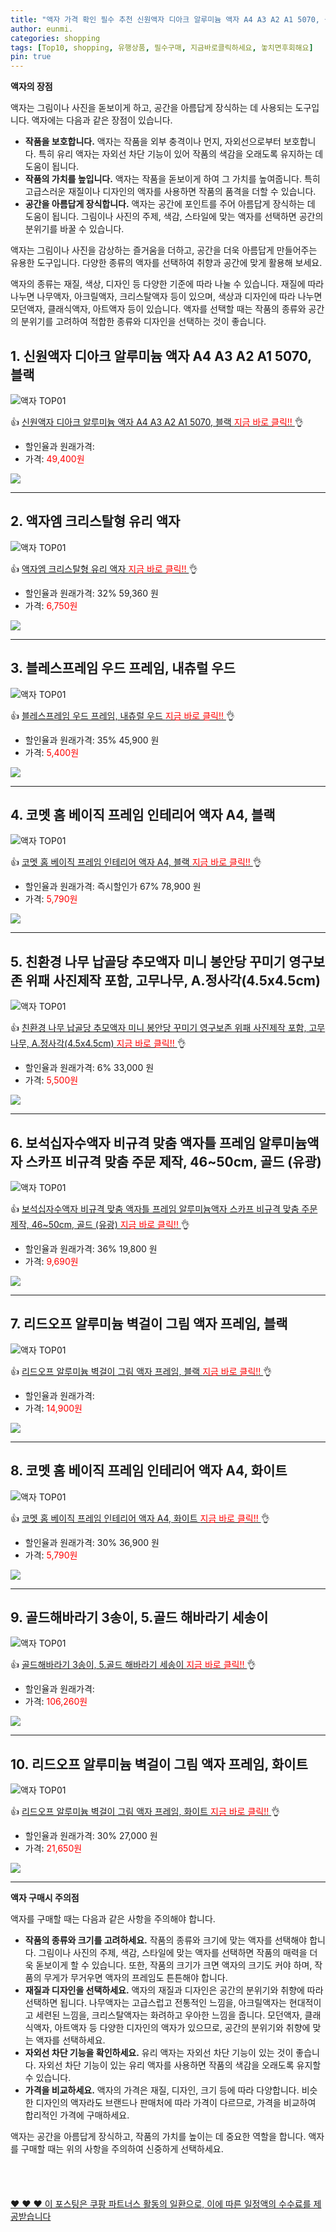 ```yaml
---
title: "액자 가격 확인 필수 추천 신원액자 디아크 알루미늄 액자 A4 A3 A2 A1 5070, 블랙 비교 장점 구매가이드"
author: eunmi.
categories: shopping
tags: [Top10, shopping, 유행상품, 필수구매, 지금바로클릭하세요, 놓치면후회해요]
pin: true
---
```

**액자의 장점**

액자는 그림이나 사진을 돋보이게 하고, 공간을 아름답게 장식하는 데 사용되는 도구입니다. 액자에는 다음과 같은 장점이 있습니다.

* **작품을 보호합니다.** 액자는 작품을 외부 충격이나 먼지, 자외선으로부터 보호합니다. 특히 유리 액자는 자외선 차단 기능이 있어 작품의 색감을 오래도록 유지하는 데 도움이 됩니다.
* **작품의 가치를 높입니다.** 액자는 작품을 돋보이게 하여 그 가치를 높여줍니다. 특히 고급스러운 재질이나 디자인의 액자를 사용하면 작품의 품격을 더할 수 있습니다.
* **공간을 아름답게 장식합니다.** 액자는 공간에 포인트를 주어 아름답게 장식하는 데 도움이 됩니다. 그림이나 사진의 주제, 색감, 스타일에 맞는 액자를 선택하면 공간의 분위기를 바꿀 수 있습니다.

액자는 그림이나 사진을 감상하는 즐거움을 더하고, 공간을 더욱 아름답게 만들어주는 유용한 도구입니다. 다양한 종류의 액자를 선택하여 취향과 공간에 맞게 활용해 보세요.

액자의 종류는 재질, 색상, 디자인 등 다양한 기준에 따라 나눌 수 있습니다. 재질에 따라 나누면 나무액자, 아크릴액자, 크리스탈액자 등이 있으며, 색상과 디자인에 따라 나누면 모던액자, 클래식액자, 아트액자 등이 있습니다. 액자를 선택할 때는 작품의 종류와 공간의 분위기를 고려하여 적합한 종류와 디자인을 선택하는 것이 좋습니다.

   

## 1. 신원액자 디아크 알루미늄 액자 A4 A3 A2 A1 5070, 블랙

![액자 TOP01](https://thumbnail8.coupangcdn.com/thumbnails/remote/230x230ex/image/vendor_inventory/ce7f/4bae77683f65a254d1ef5c20846cb25a7149e23183a9275b807becb1780f.jpg)


👍 [신원액자 디아크 알루미늄 액자 A4 A3 A2 A1 5070, 블랙 <font color=red> 지금 바로 클릭!! </font> ](https://link.coupang.com/re/AFFSDP?lptag=AF3617701&subid=GithubCoopas&pageKey=5320762788&traceid=V0-153&itemId=7738624138&vendorItemId=75028757796) 👌 


- 할인율과 원래가격: 
- 가격: <span style='color:red'>49,400원</span>

[![](/discount_price.png)](https://link.coupang.com/re/AFFSDP?lptag=AF3617701&subid=GithubCoopas&pageKey=5320762788&traceid=V0-153&itemId=7738624138&vendorItemId=75028757796)

---


   

## 2. 액자엠 크리스탈형 유리 액자

![액자 TOP01](https://thumbnail10.coupangcdn.com/thumbnails/remote/230x230ex/image/retail/images/4274036377810619-22be6fa4-ac77-4fd2-92d9-85420da19700.jpg)


👍 [액자엠 크리스탈형 유리 액자 <font color=red> 지금 바로 클릭!! </font> ](https://link.coupang.com/re/AFFSDP?lptag=AF3617701&subid=GithubCoopas&pageKey=1744651479&traceid=V0-153&itemId=2970632498&vendorItemId=70959052063) 👌 


- 할인율과 원래가격: 32%  59,360   원
- 가격: <span style='color:red'>6,750원</span>

[![](/discount_price.png)](https://link.coupang.com/re/AFFSDP?lptag=AF3617701&subid=GithubCoopas&pageKey=1744651479&traceid=V0-153&itemId=2970632498&vendorItemId=70959052063)

---


   

## 3. 블레스프레임 우드 프레임, 내츄럴 우드

![액자 TOP01](https://thumbnail10.coupangcdn.com/thumbnails/remote/230x230ex/image/retail/images/2021/02/25/13/7/05ead7fc-494b-48f8-87d0-cb7fca40c387.jpg)


👍 [블레스프레임 우드 프레임, 내츄럴 우드 <font color=red> 지금 바로 클릭!! </font> ](https://link.coupang.com/re/AFFSDP?lptag=AF3617701&subid=GithubCoopas&pageKey=5071290370&traceid=V0-153&itemId=6862954627&vendorItemId=74155549978) 👌 


- 할인율과 원래가격: 35%  45,900   원
- 가격: <span style='color:red'>5,400원</span>

[![](/discount_price.png)](https://link.coupang.com/re/AFFSDP?lptag=AF3617701&subid=GithubCoopas&pageKey=5071290370&traceid=V0-153&itemId=6862954627&vendorItemId=74155549978)

---


   

## 4. 코멧 홈 베이직 프레임 인테리어 액자 A4, 블랙

![액자 TOP01](https://thumbnail8.coupangcdn.com/thumbnails/remote/230x230ex/image/retail/images/4986181810910720-76a8efe4-d0fe-45f0-a4e8-59d484c80b60.jpg)


👍 [코멧 홈 베이직 프레임 인테리어 액자 A4, 블랙 <font color=red> 지금 바로 클릭!! </font> ](https://link.coupang.com/re/AFFSDP?lptag=AF3617701&subid=GithubCoopas&pageKey=7457976329&traceid=V0-153&itemId=19432592369&vendorItemId=86543809822) 👌 


- 할인율과 원래가격: 즉시할인가 67%  78,900   원
- 가격: <span style='color:red'>5,790원</span>

[![](/discount_price.png)](https://link.coupang.com/re/AFFSDP?lptag=AF3617701&subid=GithubCoopas&pageKey=7457976329&traceid=V0-153&itemId=19432592369&vendorItemId=86543809822)

---


   

## 5. 친환경 나무 납골당 추모액자 미니 봉안당 꾸미기 영구보존 위패 사진제작 포함, 고무나무, A.정사각(4.5x4.5cm)

![액자 TOP01](https://thumbnail6.coupangcdn.com/thumbnails/remote/230x230ex/image/vendor_inventory/6e93/74bbb146c2bc00ea905003fc61fcbd22a44ac26e406f9f7cd64f1e3bde69.jpg)


👍 [친환경 나무 납골당 추모액자 미니 봉안당 꾸미기 영구보존 위패 사진제작 포함, 고무나무, A.정사각(4.5x4.5cm) <font color=red> 지금 바로 클릭!! </font> ](https://link.coupang.com/re/AFFSDP?lptag=AF3617701&subid=GithubCoopas&pageKey=7302629269&traceid=V0-153&itemId=18690887669&vendorItemId=80666492214) 👌 


- 할인율과 원래가격: 6%  33,000   원
- 가격: <span style='color:red'>5,500원</span>

[![](/discount_price.png)](https://link.coupang.com/re/AFFSDP?lptag=AF3617701&subid=GithubCoopas&pageKey=7302629269&traceid=V0-153&itemId=18690887669&vendorItemId=80666492214)

---


   

## 6. 보석십자수액자 비규격 맞춤 액자틀 프레임 알루미늄액자 스카프 비규격 맞춤 주문 제작, 46~50cm, 골드 (유광)

![액자 TOP01](https://thumbnail9.coupangcdn.com/thumbnails/remote/230x230ex/image/vendor_inventory/9beb/58da53c55d34fd007c50be2051cac0f92bfbf7b926bb87ba65a11077f2e9.jpg)


👍 [보석십자수액자 비규격 맞춤 액자틀 프레임 알루미늄액자 스카프 비규격 맞춤 주문 제작, 46~50cm, 골드 (유광) <font color=red> 지금 바로 클릭!! </font> ](https://link.coupang.com/re/AFFSDP?lptag=AF3617701&subid=GithubCoopas&pageKey=7566145729&traceid=V0-153&itemId=19944028017&vendorItemId=87043188529) 👌 


- 할인율과 원래가격: 36%  19,800   원
- 가격: <span style='color:red'>9,690원</span>

[![](/discount_price.png)](https://link.coupang.com/re/AFFSDP?lptag=AF3617701&subid=GithubCoopas&pageKey=7566145729&traceid=V0-153&itemId=19944028017&vendorItemId=87043188529)

---


   

## 7. 리드오프 알루미늄 벽걸이 그림 액자 프레임, 블랙

![액자 TOP01](https://thumbnail10.coupangcdn.com/thumbnails/remote/230x230ex/image/retail/images/2023/01/25/9/8/c60d3ec5-d049-4357-9d3c-c54972c9908f.jpg)


👍 [리드오프 알루미늄 벽걸이 그림 액자 프레임, 블랙 <font color=red> 지금 바로 클릭!! </font> ](https://link.coupang.com/re/AFFSDP?lptag=AF3617701&subid=GithubCoopas&pageKey=7093315909&traceid=V0-153&itemId=17681322218&vendorItemId=84846549699) 👌 


- 할인율과 원래가격: 
- 가격: <span style='color:red'>14,900원</span>

[![](/discount_price.png)](https://link.coupang.com/re/AFFSDP?lptag=AF3617701&subid=GithubCoopas&pageKey=7093315909&traceid=V0-153&itemId=17681322218&vendorItemId=84846549699)

---


   

## 8. 코멧 홈 베이직 프레임 인테리어 액자 A4, 화이트

![액자 TOP01](https://thumbnail6.coupangcdn.com/thumbnails/remote/230x230ex/image/retail/images/4986068675225148-024cd0ef-22a1-46c2-9210-aa8471b4179f.jpg)


👍 [코멧 홈 베이직 프레임 인테리어 액자 A4, 화이트 <font color=red> 지금 바로 클릭!! </font> ](https://link.coupang.com/re/AFFSDP?lptag=AF3617701&subid=GithubCoopas&pageKey=7457976329&traceid=V0-153&itemId=19432592375&vendorItemId=86543809838) 👌 


- 할인율과 원래가격: 30%  36,900   원
- 가격: <span style='color:red'>5,790원</span>

[![](/discount_price.png)](https://link.coupang.com/re/AFFSDP?lptag=AF3617701&subid=GithubCoopas&pageKey=7457976329&traceid=V0-153&itemId=19432592375&vendorItemId=86543809838)

---


   

## 9. 골드해바라기 3송이, 5.골드 해바라기 세송이

![액자 TOP01](https://thumbnail7.coupangcdn.com/thumbnails/remote/230x230ex/image/vendor_inventory/35ce/8b320a3b3fb779e12f6c20661eb7faad85fbd0d52be64c3e177ea51bbc99.jpg)


👍 [골드해바라기 3송이, 5.골드 해바라기 세송이 <font color=red> 지금 바로 클릭!! </font> ](https://link.coupang.com/re/AFFSDP?lptag=AF3617701&subid=GithubCoopas&pageKey=6631573521&traceid=V0-153&itemId=15120145702&vendorItemId=82341889898) 👌 


- 할인율과 원래가격: 
- 가격: <span style='color:red'>106,260원</span>

[![](/discount_price.png)](https://link.coupang.com/re/AFFSDP?lptag=AF3617701&subid=GithubCoopas&pageKey=6631573521&traceid=V0-153&itemId=15120145702&vendorItemId=82341889898)

---


   

## 10. 리드오프 알루미늄 벽걸이 그림 액자 프레임, 화이트

![액자 TOP01](https://thumbnail6.coupangcdn.com/thumbnails/remote/230x230ex/image/retail/images/2970589743154446-88a2a3e7-668f-47b8-a44b-b7cc5af3a6e5.jpg)


👍 [리드오프 알루미늄 벽걸이 그림 액자 프레임, 화이트 <font color=red> 지금 바로 클릭!! </font> ](https://link.coupang.com/re/AFFSDP?lptag=AF3617701&subid=GithubCoopas&pageKey=7093315909&traceid=V0-153&itemId=17683217803&vendorItemId=84848399681) 👌 


- 할인율과 원래가격: 30%  27,000   원
- 가격: <span style='color:red'>21,650원</span>

[![](/discount_price.png)](https://link.coupang.com/re/AFFSDP?lptag=AF3617701&subid=GithubCoopas&pageKey=7093315909&traceid=V0-153&itemId=17683217803&vendorItemId=84848399681)

---
**액자 구매시 주의점**

액자를 구매할 때는 다음과 같은 사항을 주의해야 합니다.

* **작품의 종류와 크기를 고려하세요.** 작품의 종류와 크기에 맞는 액자를 선택해야 합니다. 그림이나 사진의 주제, 색감, 스타일에 맞는 액자를 선택하면 작품의 매력을 더욱 돋보이게 할 수 있습니다. 또한, 작품의 크기가 크면 액자의 크기도 커야 하며, 작품의 무게가 무거우면 액자의 프레임도 튼튼해야 합니다.
* **재질과 디자인을 선택하세요.** 액자의 재질과 디자인은 공간의 분위기와 취향에 따라 선택하면 됩니다. 나무액자는 고급스럽고 전통적인 느낌을, 아크릴액자는 현대적이고 세련된 느낌을, 크리스탈액자는 화려하고 우아한 느낌을 줍니다. 모던액자, 클래식액자, 아트액자 등 다양한 디자인의 액자가 있으므로, 공간의 분위기와 취향에 맞는 액자를 선택하세요.
* **자외선 차단 기능을 확인하세요.** 유리 액자는 자외선 차단 기능이 있는 것이 좋습니다. 자외선 차단 기능이 있는 유리 액자를 사용하면 작품의 색감을 오래도록 유지할 수 있습니다.
* **가격을 비교하세요.** 액자의 가격은 재질, 디자인, 크기 등에 따라 다양합니다. 비슷한 디자인의 액자라도 브랜드나 판매처에 따라 가격이 다르므로, 가격을 비교하여 합리적인 가격에 구매하세요.

액자는 공간을 아름답게 장식하고, 작품의 가치를 높이는 데 중요한 역할을 합니다. 액자를 구매할 때는 위의 사항을 주의하여 신중하게 선택하세요.<br><br><br><br><br> [ ❤ ❤ ❤ 이 포스팅은 쿠팡 파트너스 활동의 일환으로, 이에 따른 일정액의 수수료를 제공받습니다](https://link.coupang.com/a/bcEFyh)